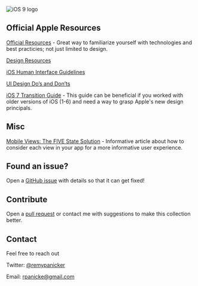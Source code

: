 ![iOS 9 logo](https://devimages.apple.com.edgekey.net/assets/elements/icons/128x128/ios-9_2x.png)

## Official Apple Resources
[Official Resources](https://developer.apple.com/resources) - Great way to familiarize yourself with technologies and best practicies; not just limited to design.

[Design Resources](https://developer.apple.com/design)

[iOS Human Interface Guidelines](https://developer.apple.com/library/ios/documentation/UserExperience/Conceptual/MobileHIG/index.html)

[UI Design Do’s and Don’ts](https://developer.apple.com/design/tips)

[iOS 7 Transition Guide](https://developer.apple.com/library/ios/documentation/UserExperience/Conceptual/TransitionGuide/index.html#//apple_ref/doc/uid/TP40013174-CH6-SW1) - This guide can be beneficial if you worked with older versions of iOS (1-6) and need a way to grasp Apple's new design principals.


## Misc
[Mobile Views: The FIVE State Solution](http://scotthurff.com/posts/why-your-user-interface-is-awkward-youre-ignoring-the-ui-stack) - Informative article about how to consider each view in your app for a more informative user experience.


## Found an issue?
Open a [GitHub issue](https://github.com/remypanicker/ios-ui-ux/issues) with details so that it can get fixed!

## Contribute
Open a [pull request](https://github.com/remypanicker/ios-ui-ux/pulls) or contact me with suggestions to make this collection better.

## Contact
Feel free to reach out

Twitter: [@remypanicker](http://twitter.com/remypanicker)

Email: [rpanicke@gmail.com](mailto:rpanicke@gmail.com)
